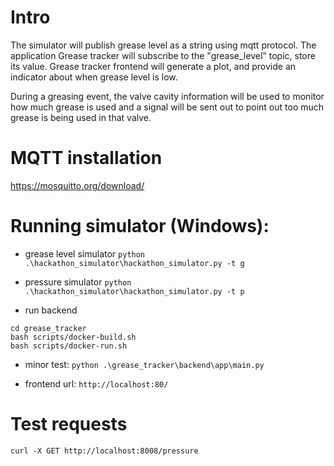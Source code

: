 # Intro

The simulator will publish grease level as a string using mqtt protocol.
The application Grease tracker will subscribe to the "grease_level" topic, store its value.
Grease tracker frontend will generate a plot, and provide an indicator about when grease level is low.

During a greasing event, the valve cavity information will be used to monitor how much grease is used and a signal will be sent out to point out too much grease is being used in that valve.

# MQTT installation
https://mosquitto.org/download/

# Running simulator (Windows):

* grease level simulator
  `python .\hackathon_simulator\hackathon_simulator.py -t g`


* pressure simulator
  `python .\hackathon_simulator\hackathon_simulator.py -t p`


* run backend
```
cd grease_tracker
bash scripts/docker-build.sh
bash scripts/docker-run.sh
```

* minor test: `python .\grease_tracker\backend\app\main.py`

* frontend url: `http://localhost:80/`

# Test requests

`curl -X GET http://localhost:8008/pressure`